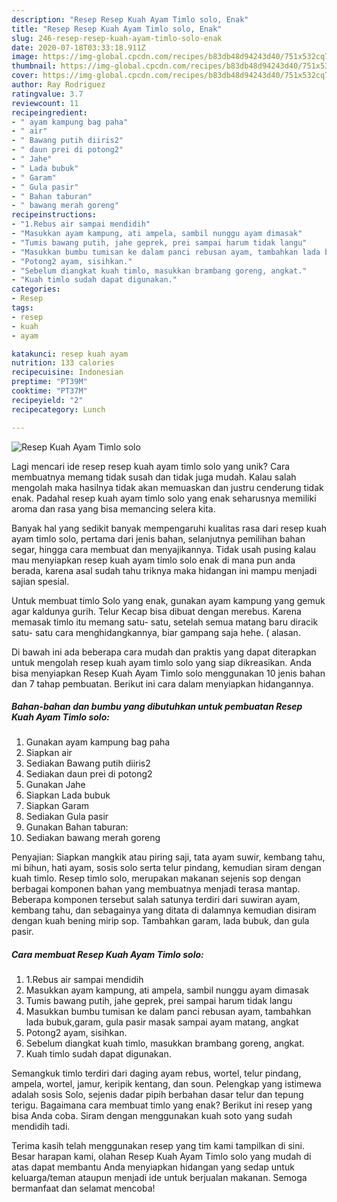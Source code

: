 ```yaml
---
description: "Resep Resep Kuah Ayam Timlo solo, Enak"
title: "Resep Resep Kuah Ayam Timlo solo, Enak"
slug: 246-resep-resep-kuah-ayam-timlo-solo-enak
date: 2020-07-18T03:33:18.911Z
image: https://img-global.cpcdn.com/recipes/b83db48d94243d40/751x532cq70/resep-kuah-ayam-timlo-solo-foto-resep-utama.jpg
thumbnail: https://img-global.cpcdn.com/recipes/b83db48d94243d40/751x532cq70/resep-kuah-ayam-timlo-solo-foto-resep-utama.jpg
cover: https://img-global.cpcdn.com/recipes/b83db48d94243d40/751x532cq70/resep-kuah-ayam-timlo-solo-foto-resep-utama.jpg
author: Ray Rodriguez
ratingvalue: 3.7
reviewcount: 11
recipeingredient:
- " ayam kampung bag paha"
- " air"
- " Bawang putih diiris2"
- " daun prei di potong2"
- " Jahe"
- " Lada bubuk"
- " Garam"
- " Gula pasir"
- " Bahan taburan"
- " bawang merah goreng"
recipeinstructions:
- "1.Rebus air sampai mendidih"
- "Masukkan ayam kampung, ati ampela, sambil nunggu ayam dimasak"
- "Tumis bawang putih, jahe geprek, prei sampai harum tidak langu"
- "Masukkan bumbu tumisan ke dalam panci rebusan ayam, tambahkan lada bubuk,garam, gula pasir masak sampai ayam matang, angkat"
- "Potong2 ayam, sisihkan."
- "Sebelum diangkat kuah timlo, masukkan brambang goreng, angkat."
- "Kuah timlo sudah dapat digunakan."
categories:
- Resep
tags:
- resep
- kuah
- ayam

katakunci: resep kuah ayam 
nutrition: 133 calories
recipecuisine: Indonesian
preptime: "PT39M"
cooktime: "PT37M"
recipeyield: "2"
recipecategory: Lunch

---
```



![Resep Kuah Ayam Timlo solo](https://img-global.cpcdn.com/recipes/b83db48d94243d40/751x532cq70/resep-kuah-ayam-timlo-solo-foto-resep-utama.jpg)

Lagi mencari ide resep resep kuah ayam timlo solo yang unik? Cara membuatnya memang tidak susah dan tidak juga mudah. Kalau salah mengolah maka hasilnya tidak akan memuaskan dan justru cenderung tidak enak. Padahal resep kuah ayam timlo solo yang enak seharusnya memiliki aroma dan rasa yang bisa memancing selera kita.

Banyak hal yang sedikit banyak mempengaruhi kualitas rasa dari resep kuah ayam timlo solo, pertama dari jenis bahan, selanjutnya pemilihan bahan segar, hingga cara membuat dan menyajikannya. Tidak usah pusing kalau mau menyiapkan resep kuah ayam timlo solo enak di mana pun anda berada, karena asal sudah tahu triknya maka hidangan ini mampu menjadi sajian spesial.

Untuk membuat timlo Solo yang enak, gunakan ayam kampung yang gemuk agar kaldunya gurih. Telur Kecap bisa dibuat dengan merebus. Karena memasak timlo itu memang satu- satu, setelah semua matang baru diracik satu- satu cara menghidangkannya, biar gampang saja hehe. ( alasan.


Di bawah ini ada beberapa cara mudah dan praktis yang dapat diterapkan untuk mengolah resep kuah ayam timlo solo yang siap dikreasikan. Anda bisa menyiapkan Resep Kuah Ayam Timlo solo menggunakan 10 jenis bahan dan 7 tahap pembuatan. Berikut ini cara dalam menyiapkan hidangannya.

<!--inarticleads1-->

##### Bahan-bahan dan bumbu yang dibutuhkan untuk pembuatan Resep Kuah Ayam Timlo solo:

1. Gunakan  ayam kampung bag paha
1. Siapkan  air
1. Sediakan  Bawang putih diiris2
1. Sediakan  daun prei di potong2
1. Gunakan  Jahe
1. Siapkan  Lada bubuk
1. Siapkan  Garam
1. Sediakan  Gula pasir
1. Gunakan  Bahan taburan:
1. Sediakan  bawang merah goreng


Penyajian: Siapkan mangkik atau piring saji, tata ayam suwir, kembang tahu, mi bihun, hati ayam, sosis solo serta telur pindang, kemudian siram dengan kuah timlo. Resep timlo solo, merupakan makanan sejenis sop dengan berbagai komponen bahan yang membuatnya menjadi terasa mantap. Beberapa komponen tersebut salah satunya terdiri dari suwiran ayam, kembang tahu, dan sebagainya yang ditata di dalamnya kemudian disiram dengan kuah bening mirip sop. Tambahkan garam, lada bubuk, dan gula pasir. 

<!--inarticleads2-->

##### Cara membuat Resep Kuah Ayam Timlo solo:

1. 1.Rebus air sampai mendidih
1. Masukkan ayam kampung, ati ampela, sambil nunggu ayam dimasak
1. Tumis bawang putih, jahe geprek, prei sampai harum tidak langu
1. Masukkan bumbu tumisan ke dalam panci rebusan ayam, tambahkan lada bubuk,garam, gula pasir masak sampai ayam matang, angkat
1. Potong2 ayam, sisihkan.
1. Sebelum diangkat kuah timlo, masukkan brambang goreng, angkat.
1. Kuah timlo sudah dapat digunakan.


Semangkuk timlo terdiri dari daging ayam rebus, wortel, telur pindang, ampela, wortel, jamur, keripik kentang, dan soun. Pelengkap yang istimewa adalah sosis Solo, sejenis dadar pipih berbahan dasar telur dan tepung terigu. Bagaimana cara membuat timlo yang enak? Berikut ini resep yang bisa Anda coba. Siram dengan menggunakan kuah soto yang sudah mendidih tadi. 

Terima kasih telah menggunakan resep yang tim kami tampilkan di sini. Besar harapan kami, olahan Resep Kuah Ayam Timlo solo yang mudah di atas dapat membantu Anda menyiapkan hidangan yang sedap untuk keluarga/teman ataupun menjadi ide untuk berjualan makanan. Semoga bermanfaat dan selamat mencoba!
